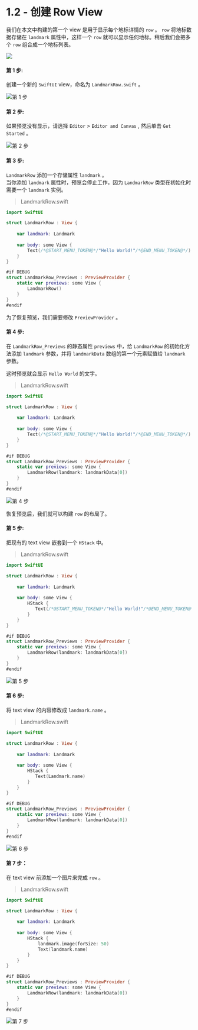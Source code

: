 # 1.2 - 创建 Row View

我们在本文中构建的第一个 view 是用于显示每个地标详情的 `row` 。 `row` 将地标数据存储在 `landmark` 属性中，这样一个 `row` 就可以显示任何地标。稍后我们会把多个 `row` 组合成一个地标列表。

![](../../../.gitbook/assets/snip20190628_46.png)

#### 第 1 步:

创建一个新的 `SwiftUI` view，命名为 `LandmarkRow.swift` 。

![&#x7B2C; 1 &#x6B65;](../../../.gitbook/assets/snip20190628_47.png)

#### 第 2 步:

如果预览没有显示，请选择 `Editor` &gt; `Editor and Canvas` , 然后单击 `Get Started` 。

![&#x7B2C; 2 &#x6B65;](../../../.gitbook/assets/snip20190628_48.png)

#### 第 3 步:

 `LandmarkRow` 添加一个存储属性 `landmark` 。  
当你添加 `landmark` 属性时，预览会停止工作，因为 `LandmarkRow` 类型在初始化时需要一个 `landmark` 实例。

> LandmarkRow.swift

```swift
import SwiftUI

struct LandmarkRow : View {
    
    var landmark: Landmark
    
    var body: some View {
        Text(/*@START_MENU_TOKEN@*/"Hello World!"/*@END_MENU_TOKEN@*/)
    }
}

#if DEBUG
struct LandmarkRow_Previews : PreviewProvider {
    static var previews: some View {
        LandmarkRow()
    }
}
#endif
```

为了恢复预览，我们需要修改 `PreviewProvider` 。

#### 第 4 步:

在 `LandmarkRow_Previews` 的静态属性 `previews` 中，给 `LandmarkRow` 的初始化方法添加 `landmark` 参数，并将 `landmarkData` 数组的第一个元素赋值给 `landmark` 参数。

这时预览就会显示 `Hello World` 的文字。

> LandmarkRow.swift

```swift
import SwiftUI

struct LandmarkRow : View {
    
    var landmark: Landmark
    
    var body: some View {
        Text(/*@START_MENU_TOKEN@*/"Hello World!"/*@END_MENU_TOKEN@*/)
    }
}

#if DEBUG
struct LandmarkRow_Previews : PreviewProvider {
    static var previews: some View {
        LandmarkRow(landmark: landmarkData[0])
    }
}
#endif
```

![&#x7B2C; 4 &#x6B65;](../../../.gitbook/assets/snip20190628_49.png)

恢复预览后，我们就可以构建 `row` 的布局了。

#### 第 5 步:

把现有的 text view 嵌套到一个 `HStack` 中。

> LandmarkRow.swift

```swift
import SwiftUI

struct LandmarkRow : View {
    
    var landmark: Landmark
    
    var body: some View {
        HStack {
           Text(/*@START_MENU_TOKEN@*/"Hello World!"/*@END_MENU_TOKEN@*/)
        }
    }
}

#if DEBUG
struct LandmarkRow_Previews : PreviewProvider {
    static var previews: some View {
        LandmarkRow(landmark: landmarkData[0])
    }
}
#endif
```

![&#x7B2C; 5 &#x6B65;](../../../.gitbook/assets/snip20190628_50.png)

#### 第 6 步:

将 text view 的内容修改成 `landmark.name` 。

> LandmarkRow.swift

```swift
import SwiftUI

struct LandmarkRow : View {
    
    var landmark: Landmark
    
    var body: some View {
        HStack {
           Text(Landmark.name)
        }
    }
}

#if DEBUG
struct LandmarkRow_Previews : PreviewProvider {
    static var previews: some View {
        LandmarkRow(landmark: landmarkData[0])
    }
}
#endif
```

![&#x7B2C; 6 &#x6B65;](../../../.gitbook/assets/snip20190629_51.png)

#### 第 7 步：

在 text view 前添加一个图片来完成 `row` 。

> LandmarkRow.swift

```swift
import SwiftUI

struct LandmarkRow : View {
    
    var landmark: Landmark
    
    var body: some View {
        HStack {
            landmark.image(forSize: 50)
            Text(landmark.name)
        }
    }
}

#if DEBUG
struct LandmarkRow_Previews : PreviewProvider {
    static var previews: some View {
        LandmarkRow(landmark: landmarkData[0])
    }
}
#endif
```

![&#x7B2C; 7 &#x6B65;](../../../.gitbook/assets/snip20190629_52.png)



